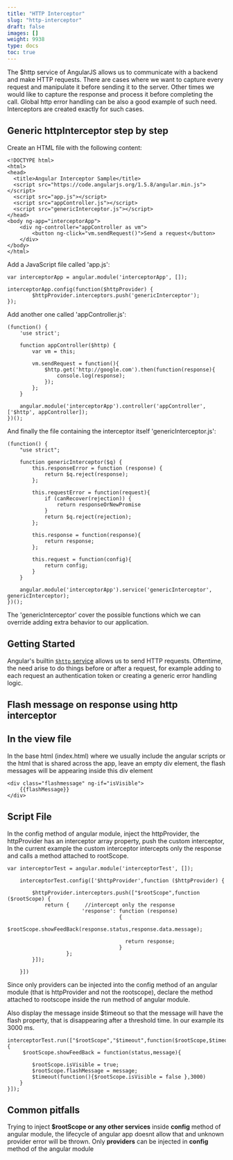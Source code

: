 ```yaml
---
title: "HTTP Interceptor"
slug: "http-interceptor"
draft: false
images: []
weight: 9938
type: docs
toc: true
---
```


The $http service of AngularJS allows us to communicate with a backend and make HTTP requests. There are cases where we want to capture every request and manipulate it before sending it to the server. Other times we would like to capture the response and process it before completing the call. Global http error handling can be also a good example of such need. Interceptors are created exactly for such cases.

## Generic httpInterceptor step by step
Create an HTML file with the following content:

    <!DOCTYPE html>
    <html>
    <head>
      <title>Angular Interceptor Sample</title>
      <script src="https://code.angularjs.org/1.5.8/angular.min.js"></script>
      <script src="app.js"></script>
      <script src="appController.js"></script>
      <script src="genericInterceptor.js"></script>
    </head>
    <body ng-app="interceptorApp">
        <div ng-controller="appController as vm">
            <button ng-click="vm.sendRequest()">Send a request</button>
        </div>
    </body>
    </html>

Add a JavaScript file called 'app.js':

    var interceptorApp = angular.module('interceptorApp', []);

    interceptorApp.config(function($httpProvider) {
            $httpProvider.interceptors.push('genericInterceptor');
    });

Add another one called 'appController.js':

    
    (function() {
        'use strict';
    
        function appController($http) {
            var vm = this;
    
            vm.sendRequest = function(){
                $http.get('http://google.com').then(function(response){
                    console.log(response);
                });
            };
        }
    
        angular.module('interceptorApp').controller('appController',['$http', appController]);
    })();

And finally the file containing the interceptor itself 'genericInterceptor.js':

    
    (function() {
        "use strict";
    
        function genericInterceptor($q) {
            this.responseError = function (response) {
                return $q.reject(response);
            };
    
            this.requestError = function(request){
                if (canRecover(rejection)) {
                    return responseOrNewPromise
                }
                return $q.reject(rejection);
            };
    
            this.response = function(response){
                return response;
            };
    
            this.request = function(config){
                return config;
            }
        } 
    
        angular.module('interceptorApp').service('genericInterceptor', genericInterceptor);
    })();

The 'genericInterceptor' cover the possible functions which we can override adding extra behavior to our application.




## Getting Started
Angular's builtin [`$http` service][1] allows us to send HTTP requests. Oftentime, the need arise to do things before or after a request, for example adding to each request an authentication token or creating a generic error handling logic.


  [1]: https://docs.angularjs.org/api/ng/service/$http

## Flash message on response using http interceptor
## In the view file ##

In the base html (index.html) where we usually include the angular scripts or the html that is shared across the app, leave an empty div element, the flash messages will be appearing inside this div element

    <div class="flashmessage" ng-if="isVisible">
        {{flashMessage}}
    </div>

## Script File ##

In the config method of angular module, inject the httpProvider, the httpProvider has an interceptor array property, push the custom interceptor, In the current example the custom interceptor intercepts only the response and calls a method attached to rootScope. 

    

    var interceptorTest = angular.module('interceptorTest', []);
        
        interceptorTest.config(['$httpProvider',function ($httpProvider) {
    
            $httpProvider.interceptors.push(["$rootScope",function ($rootScope) {
                return {     //intercept only the response
                            'response': function (response) 
                                        {
                                          $rootScope.showFeedBack(response.status,response.data.message);
                               
                                          return response;
                                        }
                       };
            }]);
            
        }])


Since only providers can be injected into the config method of an angular module (that is httpProvider and not the rootscope),  declare the method attached to rootscope inside the run method of angular module.

Also display the message inside $timeout so that the message will have the flash property, that is disappearing after a threshold time. In our example its 3000 ms.

    interceptorTest.run(["$rootScope","$timeout",function($rootScope,$timeout){
         $rootScope.showFeedBack = function(status,message){
            
            $rootScope.isVisible = true;
            $rootScope.flashMessage = message;
            $timeout(function(){$rootScope.isVisible = false },3000)
        }
    }]);

 

Common pitfalls
---------------

Trying to inject **$rootScope or any other services** inside **config** method of angular module, the lifecycle of angular app doesnt allow that and unknown provider error will be thrown. Only **providers** can be injected in **config** method of the angular module

